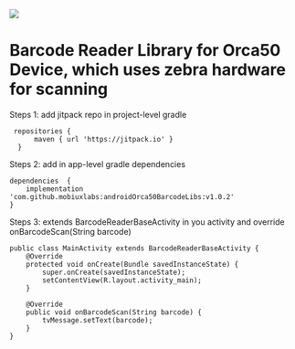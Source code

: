 [![](https://jitpack.io/v/mobiuxlabs/androidOrca50BarcodeLibs.svg)](https://jitpack.io/#mobiuxlabs/androidOrca50BarcodeLibs)

# Barcode Reader Library for Orca50 Device, which uses zebra hardware for scanning

Steps 1: add jitpack repo in project-level gradle
   
     repositories {
          maven { url 'https://jitpack.io' }
      } 

Steps 2: add in app-level gradle dependencies

    dependencies  {
        implementation 'com.github.mobiuxlabs:androidOrca50BarcodeLibs:v1.0.2'
    }
    
Steps 3: extends BarcodeReaderBaseActivity in you activity and override onBarcodeScan(String barcode)

    public class MainActivity extends BarcodeReaderBaseActivity {
        @Override
        protected void onCreate(Bundle savedInstanceState) {
            super.onCreate(savedInstanceState);
            setContentView(R.layout.activity_main);
        }
    
        @Override
        public void onBarcodeScan(String barcode) {
            tvMessage.setText(barcode);
        }
    }


